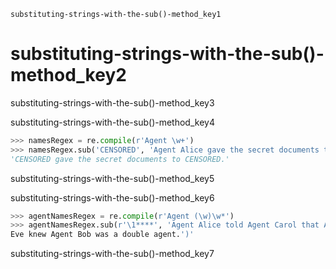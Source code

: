 ```ngMeta
substituting-strings-with-the-sub()-method_key1
```
# substituting-strings-with-the-sub()-method_key2
substituting-strings-with-the-sub()-method_key3

substituting-strings-with-the-sub()-method_key4

```python
>>> namesRegex = re.compile(r'Agent \w+')
>>> namesRegex.sub('CENSORED', 'Agent Alice gave the secret documents to Agent Bob.')
'CENSORED gave the secret documents to CENSORED.'
```
substituting-strings-with-the-sub()-method_key5

substituting-strings-with-the-sub()-method_key6

```python
>>> agentNamesRegex = re.compile(r'Agent (\w)\w*')
>>> agentNamesRegex.sub(r'\1****', 'Agent Alice told Agent Carol that Agent'
Eve knew Agent Bob was a double agent.')'
```
substituting-strings-with-the-sub()-method_key7

